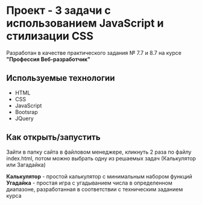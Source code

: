 # Проект -  3 задачи с использованием JavaScript и стилизации CSS

Разработан в качестве практического задания № 7.7 и 8.7 на курсе **"Профессия Веб-разработчик"**

## Используемые технологии

* HTML
* CSS
* JavaScript 
* Bootsrap 
* JQuery


## Как открыть/запустить

Зайти в папку сайта в файловом менеджере, кликнуть 2 раза по файлу index.html, потом можно выбрать одну из решаемых задач (Калькулятор или Загадайка)

**Калькулятор** - простой калькулятор с минимальным набором функций 
**Угадайка** - простая игра с угадыванием числа в определенном диапазоне, разработанная в соответствии с техническим заданием курса